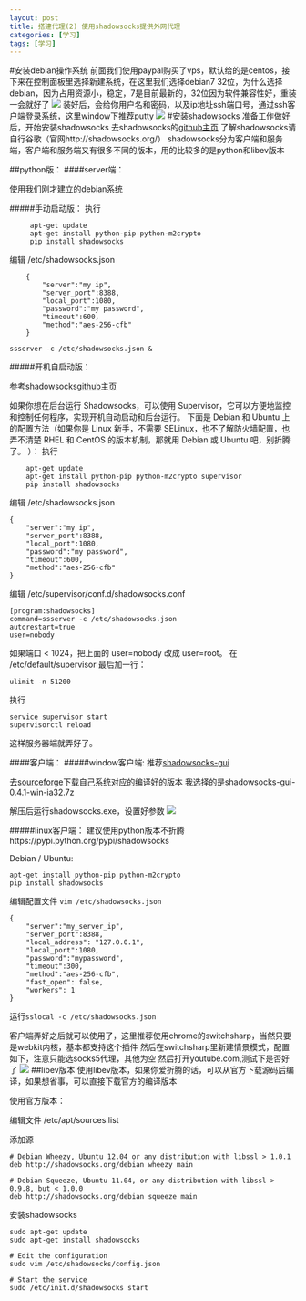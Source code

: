 ```yaml
---
layout: post
title: 搭建代理(2) 使用shadowsocks提供外网代理
categories: [学习]
tags: [学习]
---
```


#安装debian操作系统
前面我们使用paypal购买了vps，默认给的是centos，接下来在控制面板里选择新建系统，在这里我们选择debian7 32位，为什么选择debian，因为占用资源小，稳定，7是目前最新的，32位因为软件兼容性好，重装一会就好了
<img src="/blog/public/images/posts/how-to-build-a-proxy/Image8.png" >
装好后，会给你用户名和密码，以及ip地址ssh端口号，通过ssh客户端登录系统，这里window下推荐putty
<img src="/blog/public/images/posts/how-to-build-a-proxy/Image9.png" >
#安装shadowsocks
准备工作做好后，开始安装shadowsocks
去shadowsocks的[github主页](https://github.com/clowwindy/shadowsocks)
了解shadowsocks请自行谷歌（官网http://shadowsocks.org/）
shadowsocks分为客户端和服务端，客户端和服务端又有很多不同的版本，用的比较多的是python和libev版本

##python版：
####server端：

使用我们刚才建立的debian系统

#####手动启动版：
执行

 	
		 apt-get update
		 apt-get install python-pip python-m2crypto 
		 pip install shadowsocks
 

编辑 /etc/shadowsocks.json

		{
		    "server":"my ip",
		    "server_port":8388,
		    "local_port":1080,
		    "password":"my password",
		    "timeout":600,
		    "method":"aes-256-cfb"
		}

`ssserver -c /etc/shadowsocks.json &`

#####开机自启动版：

参考shadowsocks[github主页](https://github.com/clowwindy/shadowsocks/wiki/%E7%94%A8-Supervisor-%E8%BF%90%E8%A1%8C-Shadowsocks0)

如果你想在后台运行 Shadowsocks，可以使用 Supervisor，它可以方便地监控和控制任何程序，实现开机自动启动和后台运行。
下面是 Debian 和 Ubuntu 上的配置方法（如果你是 Linux 新手，不需要 SELinux，也不了解防火墙配置，也弄不清楚 RHEL 和 CentOS 的版本机制，那就用 Debian 或 Ubuntu 吧，别折腾了。 ）：
执行

		apt-get update
		apt-get install python-pip python-m2crypto supervisor
		pip install shadowsocks

编辑 /etc/shadowsocks.json

	{
	    "server":"my ip",
	    "server_port":8388,
	    "local_port":1080,
	    "password":"my password",
	    "timeout":600,
	    "method":"aes-256-cfb"
	}

编辑 /etc/supervisor/conf.d/shadowsocks.conf

	[program:shadowsocks]
	command=ssserver -c /etc/shadowsocks.json
	autorestart=true
	user=nobody

如果端口 < 1024，把上面的 user=nobody 改成 user=root。
在 /etc/default/supervisor 最后加一行：

`ulimit -n 51200`

执行

	service supervisor start
	supervisorctl reload


这样服务器端就弄好了。

####客户端：
#####window客户端:
推荐[shadowsocks-gui](https://github.com/shadowsocks/shadowsocks-gui)

去[sourceforge](http://sourceforge.net/projects/shadowsocksgui/files/dist/)下载自己系统对应的编译好的版本
我选择的是shadowsocks-gui-0.4.1-win-ia32.7z

解压后运行shadowsocks.exe，设置好参数
<img src="/blog/public/images/posts/how-to-build-a-proxy/Image10.png" >



#####linux客户端：
建议使用python版本不折腾https://pypi.python.org/pypi/shadowsocks

Debian / Ubuntu:

	apt-get install python-pip python-m2crypto
	pip install shadowsocks

编辑配置文件 `vim /etc/shadowsocks.json`

	{
	    "server":"my_server_ip",
	    "server_port":8388,
	    "local_address": "127.0.0.1",
	    "local_port":1080,
	    "password":"mypassword",
	    "timeout":300,
	    "method":"aes-256-cfb",
	    "fast_open": false,
	    "workers": 1
	}


运行`sslocal -c /etc/shadowsocks.json`

客户端弄好之后就可以使用了，这里推荐使用chrome的switchsharp，当然只要是webkit内核，基本都支持这个插件
然后在switchsharp里新建情景模式，配置如下，注意只能选socks5代理，其他为空
然后打开youtube.com,测试下是否好了
<img src="/blog/public/images/posts/how-to-build-a-proxy/Image11.png" >
##libev版本
使用libev版本，如果你爱折腾的话，可以从官方下载源码后编译，如果想省事，可以直接下载官方的编译版本

使用官方版本：

编辑文件 /etc/apt/sources.list

添加源

	# Debian Wheezy, Ubuntu 12.04 or any distribution with libssl > 1.0.1
	deb http://shadowsocks.org/debian wheezy main
	
	# Debian Squeeze, Ubuntu 11.04, or any distribution with libssl > 0.9.8, but < 1.0.0
	deb http://shadowsocks.org/debian squeeze main

安装shadowsocks

	sudo apt-get update
	sudo apt-get install shadowsocks
	
	# Edit the configuration
	sudo vim /etc/shadowsocks/config.json
	
	# Start the service
	sudo /etc/init.d/shadowsocks start